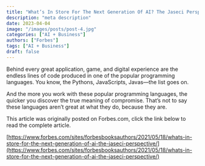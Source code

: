 ```yaml
---
title: "What’s In Store For The Next Generation Of AI? The Jaseci Perspective"
description: "meta description"
date: 2023-04-04
image: "/images/posts/post-4.jpg"
categories: ["AI + Business"]
authors: ["Forbes"]
tags: ["AI + Business"]
draft: false
---
```


Behind every great application, game, and digital experience are the endless lines of code produced in one of the popular programming languages. You know, the Pythons, JavaScripts, Javas—the list goes on.

And the more you work with these popular programming languages, the quicker you discover the true meaning of compromise. That’s not to say these languages aren’t great at what they do, because they are.  

This article was originally posted on Forbes.com, click the link below to read the complete article.

[https://www.forbes.com/sites/forbesbooksauthors/2021/05/18/whats-in-store-for-the-next-generation-of-ai-the-jaseci-perspective/](https://www.forbes.com/sites/forbesbooksauthors/2021/05/18/whats-in-store-for-the-next-generation-of-ai-the-jaseci-perspective/)

